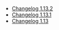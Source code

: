 *   [Changelog 1.13.2](/display/en/Changelog+1.13.2)
*   [Changelog 1.13.1](/display/en/Changelog+1.13.1)
*   [Changelog 1.13](/display/en/Changelog+1.13)